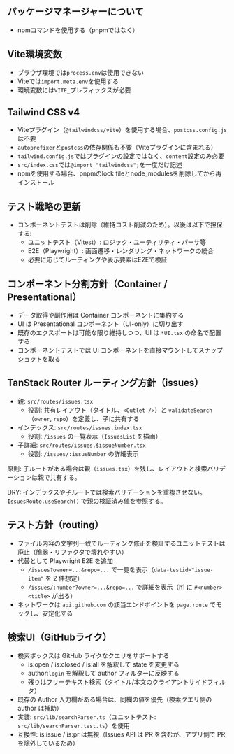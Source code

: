 ## パッケージマネージャーについて

- npmコマンドを使用する（pnpmではなく）

## Vite環境変数

- ブラウザ環境では`process.env`は使用できない
- Viteでは`import.meta.env`を使用する
- 環境変数には`VITE_`プレフィックスが必要

## Tailwind CSS v4

- Viteプラグイン（`@tailwindcss/vite`）を使用する場合、`postcss.config.js`は不要
- `autoprefixer`と`postcss`の依存関係も不要（Viteプラグインに含まれる）
- `tailwind.config.js`ではプラグインの設定ではなく、`content`設定のみ必要
- `src/index.css`では`@import "tailwindcss";`を一度だけ記述
- npmを使用する場合、pnpmのlock fileとnode_modulesを削除してから再インストール

## テスト戦略の更新

- コンポーネントテストは削除（維持コスト削減のため）。以後は以下で担保する:
  - ユニットテスト（Vitest）: ロジック・ユーティリティ・パーサ等
  - E2E（Playwright）: 画面遷移・レンダリング・ネットワークの統合
  - 必要に応じてルーティングや表示要素はE2Eで検証

## コンポーネント分割方針（Container / Presentational）

- データ取得や副作用は Container コンポーネントに集約する
- UI は Presentational コンポーネント（UI-only）に切り出す
- 既存のエクスポートは可能な限り維持しつつ、UI は `*UI.tsx` の命名で配置する
- コンポーネントテストでは UI コンポーネントを直接マウントしてスナップショットを取る

## TanStack Router ルーティング方針（issues）

- 親: `src/routes/issues.tsx`
  - 役割: 共有レイアウト（タイトル、`<Outlet />`）と `validateSearch`（`owner`, `repo`）を定義し、子に共有する
- インデックス: `src/routes/issues.index.tsx`
  - 役割: `/issues` の一覧表示（`IssuesList` を描画）
- 子詳細: `src/routes/issues.$issueNumber.tsx`
  - 役割: `/issues/:issueNumber` の詳細表示

原則: 子ルートがある場合は親（`issues.tsx`）を残し、レイアウトと検索バリデーションは親で共有する。

DRY: インデックスや子ルートでは検索バリデーションを重複させない。`IssuesRoute.useSearch()` で親の検証済み値を参照する。

## テスト方針（routing）

- ファイル内容の文字列一致でルーティング修正を検証するユニットテストは廃止（脆弱・リファクタで壊れやすい）
- 代替として Playwright E2E を追加
  - `/issues?owner=...&repo=...` で一覧を表示（`data-testid="issue-item"` を 2 件想定）
  - `/issues/:number?owner=...&repo=...` で詳細を表示（h1 に `#<number> <title>` が出る）
- ネットワークは `api.github.com` の該当エンドポイントを `page.route` でモックし、安定化する

## 検索UI（GitHubライク）

- 検索ボックスは GitHub ライクなクエリをサポートする
  - is:open / is:closed / is:all を解釈して state を変更する
  - author:`login` を解釈して author フィルターに反映する
  - 残りはフリーテキスト検索（タイトル/本文のクライアントサイドフィルタ）
- 既存の Author 入力欄がある場合は、同欄の値を優先（検索クエリ側の author は補助）
- 実装: `src/lib/searchParser.ts`（ユニットテスト: `src/lib/searchParser.test.ts`）を使用
- 互換性: is:issue / is:pr は無視（Issues API は PR を含むが、アプリ側で PR を除外しているため）
